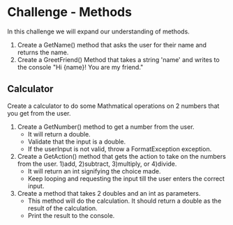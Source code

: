 # Challenge - Methods

In this challenge we will expand our understanding of methods.

1. Create a GetName() method that asks the user for their name and returns the name.
2. Create a GreetFriend() Method that takes a string 'name' and writes to the console "Hi {name}! You are my friend."

## Calculator

Create a calculator to do some Mathmatical operations on 2 numbers that you get from the user.

1. Create a GetNumber() method to get a number from the user.
   - It will return a double.
   - Validate that the input is a double.
   - If the userInput is not valid, throw a FormatException exception.
2. Create a GetAction() method that gets the action to take on the numbers from the user. 1)add, 2)subtract, 3)multiply, or 4)divide.
   - It will return an int signifying the choice made.
   - Keep looping and requesting the input till the user enters the correct input.
3. Create a method that takes 2 doubles and an int as parameters.
   - This method will do the calculation. It should return a double as the result of the calculation.
   - Print the result to the console.

